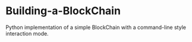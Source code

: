# Building-a-BlockChain
Python implementation of a simple BlockChain with a command-line style interaction mode.
